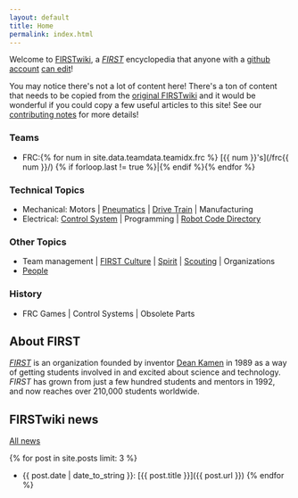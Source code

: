 ```yaml
---
layout: default
title: Home
permalink: index.html
---
```


Welcome to [FIRSTwiki](/docs/about/), a _[FIRST](/wiki/first)_ encyclopedia that
anyone with a [github account](https://github.com/join) [can
edit](/docs/contributing)!

<div class="alert alert-info">
You may notice there's not a lot of content here! There's a ton of content that needs to be copied
from the <a href="https://github.com/firstwiki/original_archive" class="alert-link">original FIRSTwiki</a>
and it would be wonderful if you could copy a few useful articles to this site! See our
<a class="alert-link" href="/docs/contributing">contributing notes</a> for more details!
</div>

### Teams

* FRC:{% for num in site.data.teamdata.teamidx.frc %} [{{ num }}'s](/frc{{ num }}/) {% if forloop.last != true %}\|{% endif %}{% endfor %}

### Technical Topics

* Mechanical:
Motors \|
[Pneumatics](/wiki/pneumatics) \|
[Drive Train](/wiki/drive-train) \|
Manufacturing
* Electrical: 
[Control System](/wiki/control-system) \|
Programming \|
[Robot Code Directory](/wiki/robot-code-directory)


### Other Topics

* Team management \|
[FIRST Culture](/wiki/first-culture) \|
[Spirit](/wiki/spirit) \|
[Scouting](/wiki/scouting) \|
Organizations
* [People](/wiki/people)

### History

* FRC Games \| Control Systems \| Obsolete Parts

  
About FIRST
-----------

_[FIRST](/wiki/first)_ is an organization founded by inventor [Dean
Kamen](/wiki/dean-kamen) in 1989 as a way of getting students involved in and
excited about science and technology. _FIRST_ has grown from just a few hundred
students and mentors in 1992, and now reaches over 210,000 students worldwide.

FIRSTwiki news
--------------

[All news](/news/)

{% for post in site.posts limit: 3 %}
* {{ post.date | date_to_string }}: [{{ post.title }}]({{ post.url }})
{% endfor %}


